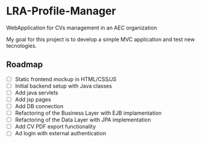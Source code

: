 # LRA-Profile-Manager
WebApplication for CVs management in an AEC organization

My goal for this project is to develop a simple MVC application and test new tecnologies.

## Roadmap
- [ ] Static frontend mockup in HTML/CSS/JS
- [ ] Initial backend setup with Java classes
- [ ] Add java servlets
- [ ] Add jsp pages
- [ ] Add DB connection
- [ ] Refactoring of the Business Layer with EJB implamentation
- [ ] Refactoring of the Data Layer with JPA implementation
- [ ] Add CV PDF export functionality
- [ ] Ad login with external authentication
